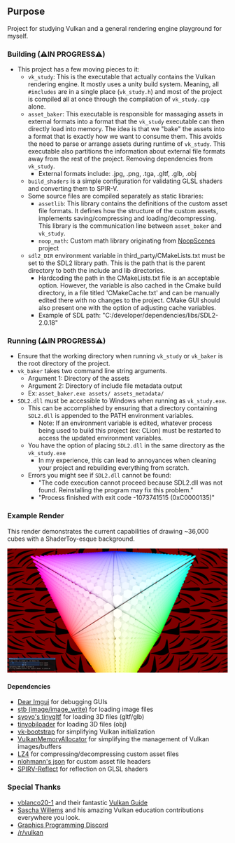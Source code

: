 ## Purpose

Project for studying Vulkan and a general rendering engine playground for myself.

### Building (⚠IN PROGRESS⚠)
- This project has a few moving pieces to it:
  - `vk_study`: This is the executable that actually contains the Vulkan rendering engine. It mostly uses a unity build 
  system. Meaning, all `#includes` are in a single place (`vk_study.h`) and most of the project is compiled all at once 
  through the compilation of `vk_study.cpp` alone.
  - `asset_baker`: This executable is responsible for massaging assets in external formats into a format that the 
  `vk_study` executable can then directly load into memory. The idea is that we "bake" the assets into a format that is
  exactly how we want to consume them. This avoids the need to parse or arrange assets during runtime of `vk_study`. This
  executable also partitions the information about external file formats away from the rest of the project. Removing 
  dependencies from `vk_study`.
    - External formats include: .jpg, .png, .tga, .gltf, .glb, .obj
  - `build_shaders` is a simple configuration for validating GLSL shaders and converting them to SPIR-V.
  - Some source files are compiled separately as static libraries:
    - `assetlib`: This library contains the definitions of the custom asset file formats. It defines how the structure
    of the custom assets, implements saving/compressing and loading/decompressing. This library is the communication line
    between `asset_baker` and `vk_study`.
    - `noop_math`: Custom math library originating from [NoopScenes](https://github.com/Lucodivo/NoopScenes) project
  - `sdl2_DIR` environment variable in third_party/CMakeLists.txt must be set to the SDL2 library path. This is the path
  that is the parent directory to both the include and lib directories.
    - Hardcoding the path in the CMakeLists.txt file is an acceptable option. However, the variable is also cached in the 
    Cmake build directory, in a file titled 'CMakeCache.txt' and can be manually edited there with no changes to the 
    project. CMake GUI should also present one with the option of adjusting cache variables.
    - Example of SDL path: "C:/developer/dependencies/libs/SDL2-2.0.18"

### Running (⚠IN PROGRESS⚠)
- Ensure that the working directory when running `vk_study` or `vk_baker` is the root directory of the project.
- `vk_baker` takes two command line string arguments.
  - Argument 1: Directory of the assets
  - Argument 2: Directory of include file metadata output
  - Ex: `asset_baker.exe assets/ assets_metadata/`
- `SDL2.dll` must be accessible to Windows when running as `vk_study.exe`.
  - This can be accomplished by ensuring that a directory containing `SDL2.dll` is appended to the PATH environment variables. 
    - Note: If an environment variable is edited, whatever process being used to build this project (ex: CLion) must be restarted to access the updated environment variables.
  - You have the option of placing `SDL2.dll` in the same directory as the `vk_study.exe`
    - In my experience, this can lead to annoyances when cleaning your project and rebuilding everything from scratch.
  - Errors you might see if `SDL2.dll` cannot be found:
    - "The code execution cannot proceed because SDL2.dll was not found. Reinstalling the program may fix this problem."
    - "Process finished with exit code -1073741515 (0xC0000135)"

### Example Render

This render demonstrates the current capabilities of drawing ~36,000 cubes with a ShaderToy-esque background.

![35937 cubes example picture](https://raw.githubusercontent.com/Lucodivo/RepoSampleImages/master/VulkanStudy/35937_cubes.png)

#### Dependencies
- [Dear Imgui](https://github.com/ocornut/imgui) for debugging GUIs
- [stb (image/image_write)](https://github.com/nothings/stb) for loading image files
- [syoyo's tinygltf](https://github.com/syoyo/tinygltf) for loading 3D files (gltf/glb)
- [tinyobjloader](https://github.com/tinyobjloader/tinyobjloader) for loading 3D files (obj)
- [vk-bootstrap](https://github.com/charles-lunarg/vk-bootstrap) for simplifying Vulkan initialization
- [VulkanMemoryAllocator](https://github.com/GPUOpen-LibrariesAndSDKs/VulkanMemoryAllocator) for simplifying the management of Vulkan images/buffers
- [LZ4](https://github.com/lz4/lz4) for compressing/decompressing custom asset files
- [nlohmann's json](https://github.com/nlohmann/json) for custom asset file headers
- [SPIRV-Reflect](https://github.com/KhronosGroup/SPIRV-Reflect) for reflection on GLSL shaders

### Special Thanks
- [vblanco20-1](https://github.com/vblanco20-1) and their fantastic [Vulkan Guide](https://vkguide.dev/)
- [Sascha Willems](https://github.com/SaschaWillems) and his amazing Vulkan education contributions everywhere you look.
- [Graphics Programming Discord](https://discord.com/invite/6mgNGk7)
- [/r/vulkan](https://www.reddit.com/r/vulkan/)